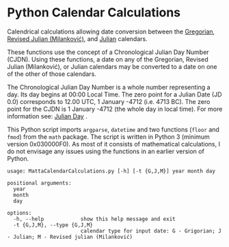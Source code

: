 # Python Calendar Calculations
Calendrical calculations allowing date conversion between the [Gregorian](https://en.wikipedia.org/wiki/Gregorian_calendar), [Revised Julian \(Milanković\)](https://en.wikipedia.org/wiki/Revised_Julian_calendar), and [Julian](https://en.wikipedia.org/wiki/Julian_calendar) calendars.

These functions use the concept of a Chronological Julian Day Number \(CJDN\). Using these functions, a date on any of the Gregorian, Revised Julian (Milanković), or Julian calendars may be converted to a date on one of the other of those calendars.

The Chronological Julian Day Number is a whole number representing a day.
 Its day begins at 00:00 Local Time. The zero point for a Julian Date \(JD 0.0\) corresponds to 12.00 UTC, 1 January -4712 \(i.e. 4713&nbsp;BC\). The zero point for the CJDN is 1 January -4712 \(the whole day in local time\). For more information see: [Julian Day](http://aa.quae.nl/en/reken/juliaansedag.html) .

This Python script imports `argparse`, `datetime` and two functions \(`floor` and `fmod`\) from the `math` package. The script is written in Python 3 \(minimum version 0x030000F0\). As most of it consists of mathematical calculations, I do not envisage any issues using the functions in an earlier version of Python.

```
usage: MattaCalendarCalculations.py [-h] [-t {G,J,M}] year month day

positional arguments:
  year
  month
  day

options:
  -h, --help            show this help message and exit
  -t {G,J,M}, --type {G,J,M}
                        calendar type for input date: G - Grigorian; J - Julian; M - Revised julian (Milanković)
```
